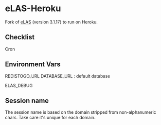 eLAS-Heroku
=====

Fork of [eLAS](http://www.elasproject.org/) (version 3.1.17) to run on Heroku. 


Checklist
---------

Cron


Environment Vars
------

REDISTOGO_URL
DATABASE_URL : default database



ELAS_DEBUG


Session name
-----
The session name is based on the domain stripped from non-alphanumeric chars. Take care it's unique for each domain.

